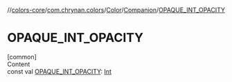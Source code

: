 //[colors-core](../../../../index.md)/[com.chrynan.colors](../../index.md)/[Color](../index.md)/[Companion](index.md)/[OPAQUE_INT_OPACITY](-o-p-a-q-u-e_-i-n-t_-o-p-a-c-i-t-y.md)



# OPAQUE_INT_OPACITY  
[common]  
Content  
const val [OPAQUE_INT_OPACITY](-o-p-a-q-u-e_-i-n-t_-o-p-a-c-i-t-y.md): [Int](https://kotlinlang.org/api/latest/jvm/stdlib/kotlin/-int/index.html)  



